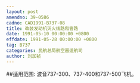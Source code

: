 ```yaml
---
layout: post
amendno: 39-0586
cadno: CAD1991-B737-08
title: 改装发动机灭火线路和管路
date: 1991-05-10 00:00:00 +0800
effdate: 1991-05-28 00:00:00 +0800
tag: B737
categories: 民航总局航空器适航司
author: 刘加祯
---
```


##适用范围:
波音737-300、737-400和737-500飞机。

